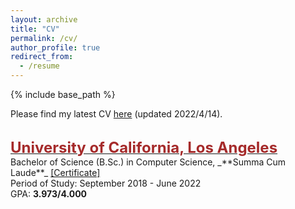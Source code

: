 ```yaml
---
layout: archive
title: "CV"
permalink: /cv/
author_profile: true
redirect_from:
  - /resume
---
```


{% include base_path %}

Please find my latest CV [here](/files/CV_diwu.pdf) (updated 2022/4/14). 

<br/>
<span style="color:black; font-size:17px"><b><a href="https://cs.ucla.edu" target="_blank"><font color="brown" size="5">University of California, Los Angeles</font></a></b></span><br/>
Bachelor of Science (B.Sc.) in Computer Science, _**Summa Cum Laude**_ <a href="../files/bs_certificate.pdf">[Certificate]</a> <br/>
Period of Study: September 2018 - June 2022 <br/>
GPA: <b>3.973/4.000</b> <br/>
